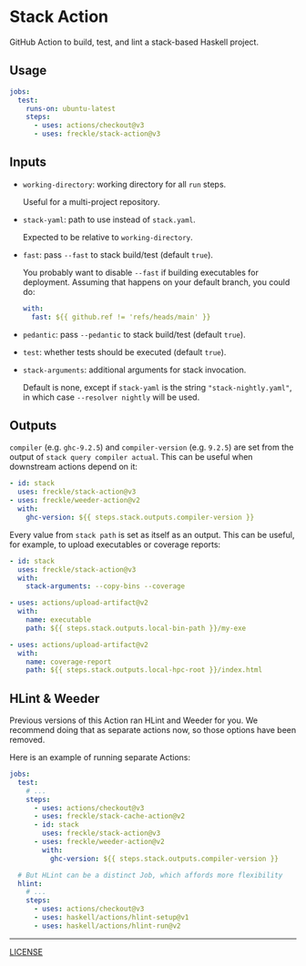 # Stack Action

GitHub Action to build, test, and lint a stack-based Haskell project.

## Usage

```yaml
jobs:
  test:
    runs-on: ubuntu-latest
    steps:
      - uses: actions/checkout@v3
      - uses: freckle/stack-action@v3
```

## Inputs

- `working-directory`: working directory for all `run` steps.

  Useful for a multi-project repository.

- `stack-yaml`: path to use instead of `stack.yaml`.

  Expected to be relative to `working-directory`.

- `fast`: pass `--fast` to stack build/test (default `true`).

  You probably want to disable `--fast` if building executables for
  deployment. Assuming that happens on your default branch, you could
  do:

  ```yaml
  with:
    fast: ${{ github.ref != 'refs/heads/main' }}
  ```

- `pedantic`: pass `--pedantic` to stack build/test (default `true`).

- `test`: whether tests should be executed (default `true`).

- `stack-arguments`: additional arguments for stack invocation.

  Default is none, except if `stack-yaml` is the string `"stack-nightly.yaml"`,
  in which case `--resolver nightly` will be used.

## Outputs

`compiler` (e.g. `ghc-9.2.5`) and `compiler-version` (e.g. `9.2.5`) are set from
the output of `stack query compiler actual`. This can be useful when downstream
actions depend on it:

```yaml
- id: stack
  uses: freckle/stack-action@v3
- uses: freckle/weeder-action@v2
  with:
    ghc-version: ${{ steps.stack.outputs.compiler-version }}
```

Every value from `stack path` is set as itself as an output. This can be useful,
for example, to upload executables or coverage reports:

```yaml
- id: stack
  uses: freckle/stack-action@v3
  with:
    stack-arguments: --copy-bins --coverage

- uses: actions/upload-artifact@v2
  with:
    name: executable
    path: ${{ steps.stack.outputs.local-bin-path }}/my-exe

- uses: actions/upload-artifact@v2
  with:
    name: coverage-report
    path: ${{ steps.stack.outputs.local-hpc-root }}/index.html
```

## HLint & Weeder

Previous versions of this Action ran HLint and Weeder for you. We recommend
doing that as separate actions now, so those options have been removed.

Here is an example of running separate Actions:

```yaml
jobs:
  test:
    # ...
    steps:
      - uses: actions/checkout@v3
      - uses: freckle/stack-cache-action@v2
      - id: stack
        uses: freckle/stack-action@v3
      - uses: freckle/weeder-action@v2
        with:
          ghc-version: ${{ steps.stack.outputs.compiler-version }}

  # But HLint can be a distinct Job, which affords more flexibility
  hlint:
    # ...
    steps:
      - uses: actions/checkout@v3
      - uses: haskell/actions/hlint-setup@v1
      - uses: haskell/actions/hlint-run@v2
```

---

[LICENSE](./LICENSE)
